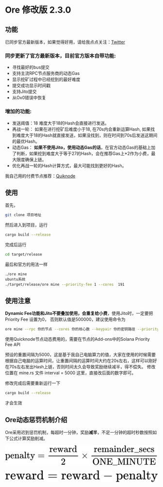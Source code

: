 # Ore 修改版 2.3.0

## 功能

已同步官方最新版本，如果觉得好用，请给我点点关注：[Twitter](https://x.com/YTDiscovery921)

### 同步更新了官方最新版本，目前官方版本自带功能:
* 寻找最好的bus提交
* 支持主流RPC节点服务商的动态Gas
* 显示挖矿过程中已经挖到的最好难度
* 提交成功显示时间戳
* 支持Jito提交
* 从Ox0错误中恢复

### 增加的功能:
* 发送阈值：18   难度大于18的Hash会直接进行发送。
* 再战一轮： 如果在进行挖矿后难度小于18, 在70s内会重新运算Hash, 如果找到难度大于18的Hash就直接发送，如果没找到，则在时间到70s后发送这期间的最优Hash。
* 动态Gas： **如果不使用Jito，使用动态Gas的话**，在官方动态Gas的基础上加了判断，如果挖到难度大于等于27的Hash，会在推荐Gas上*2作为小费，最大限度确保上链。
* 优化再战一轮的Hash计算方式，最大可能找到更好的Hash。 

我自己用的付费节点推荐：[Quiknode](https://www.quicknode.com/?via=yt)

## 使用

首先，
```sh
git clone 项目地址
```

然后进入到项目，运行
```sh
cargo build --release
```

完成后运行
```sh
cd target/release
```

最后和官方的用法一样
```sh
./ore mine
ubuntu系统
./target/release/ore mine --priority-fee 1 --cores  191
```
## 使用注意
**Dynamic Fee功能和Jito不要叠加使用，会重复给小费**，使用Jito时，一定要把 Priority Fee 设置为0， 否则默认值是500000，建议使用命令为
```sh
ore mine --rpc 你的节点 --cores 你的核心数 --keypair 你的密钥路径 --priority-fee 0 --jito
```

使用Quicknode节点动态费用的，需要在节点的Add-ons中的Solana Priority Fee API

预设的重置间隔为5000，这是基于我自己电脑算力的值，大家在使用的时候需要根据自己电脑的运算时间，让重置间隔的运算时间大约在20s左右，这样可以刚好在70s左右发出Hash上链，否则时间太久会导致奖励继续减半，得不偿失。
修改位置在 mine.rs 文件 interval = 5000 这里，直接改后面的数字即可。

修改完成后需要重新运行一下
```sh
cargo build --release
```
才会生效

## Ore动态惩罚机制介绍

Ore采用迟到惩罚机制，每超时一分钟，奖励**减半**，不足一分钟的超时秒数按照如下公式计算奖励削减。

![惩罚](./formula/QianJianTec1723374388895.jpg)

![最后奖励](./formula/QianJianTec1723374376193.jpg)



